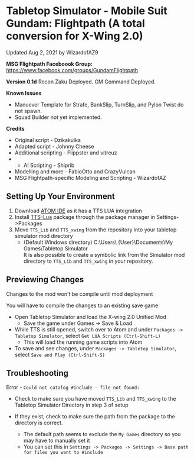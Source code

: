 # Tabletop Simulator - Mobile Suit Gundam: Flightpath (A total conversion for X-Wing 2.0)
Updated Aug 2, 2021 by WizardofAZ9

**MSG Flightpath Faceboook Group:**
https://www.facebook.com/groups/GundamFlightpath

**Version 0.1d**
Recon Zaku Deployed.
GM Command Deployed.

**Known Issues**
- Manuever Template for Strafe, BankSlip, TurnSlip, and Pylon Twist do not spawn.
- Squad Builder not yet implemented.
 
**Credits**
- Original script - Dzikakulka
- Adapted script - Johnny Cheese
- Additional scripting - Flippster and vitreuz
- - AI Scripting - Shiprib
- Modelling and more - FabioOtto and CrazyVulcan
- MSG Flightpath-specific Modeling and Scripting - WizardofAZ

## Setting Up Your Environment

1.  Download [ATOM IDE](https://atom.io/) as it has a TTS LUA integration
2.  Install [TTS-Lua](https://atom.io/packages/tabletopsimulator-lua) package through the package manager in Settings->Packages
3.  Move `TTS_Lib` and `TTS_xwing` from the repository into your tabletop simulator mod directory
    * (Default Windows directory) C:\Users\ {User}\Documents\My Games\Tabletop Simulator\
    It is also possible to create a symbolic link from the Simulator mod directory to `TTS_Lib` and `TTS_xwing` in your repository.


## Previewing Changes
Changes to the mod won't be compile until mod deployment

You will have to compile the changes to an existing save game
* Open Tabletop Simulator and load the X-wing 2.0 Unified Mod
    * Save the game under Games -> Save & Load
* While TTS is still opened, switch over to Atom and under `Packages -> Tabletop Simulator`, select `Get LUA Scripts (Ctrl-Shift-L)`
    * This will load the running game scripts into Atom
* To save and see changes, under `Packages -> Tabletop Simulator`, select `Save and Play (Ctrl-Shift-S)`

## Troubleshooting

Error - `Could not catalog #include - file not found:`
* Check to make sure you have moved `TTS_Lib` and `TTS_xwing` to the Tabletop Simulator Directory in step 3 of setup

* If they exist, check to make sure the path from the package to the directory is correct.
    * The default path seems to exclude the `My Games` directory so you may have to manually set it
    * You can set this in `Settings -> Packages -> Settings -> Base path for files you want to #include`
